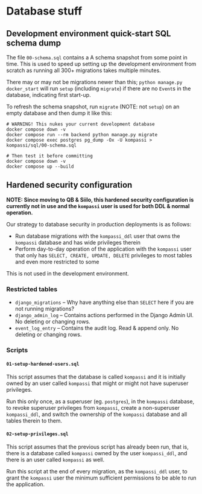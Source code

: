 # Database stuff

## Development environment quick-start SQL schema dump

The file `00-schema.sql` contains a A schema snapshot from some point in time. This is used to speed up setting up the development environment from scratch as running all 300+ migrations takes multiple minutes.

There may or may not be migrations newer than this; `python manage.py docker_start` will run `setup` (including `migrate`) if there are no `Event`s in the database, indicating first start-up.

To refresh the schema snapshot, run `migrate` (NOTE: not `setup`) on an empty database and then dump it like this:

    # WARNING! This nukes your current development database
    docker compose down -v
    docker compose run --rm backend python manage.py migrate
    docker compose exec postgres pg_dump -Ox -U kompassi > kompassi/sql/00-schema.sql

    # Then test it before committing
    docker compose down -v
    docker compose up --build

## Hardened security configuration

**NOTE: Since moving to QB & Siilo, this hardened security configuration is currently not in use and the `kompassi` user is used for both DDL & normal operation.**

Our strategy to database security in production deployments is as follows:

- Run database migrations with the `kompassi_ddl` user that owns the `kompassi` database and has wide privileges therein
- Perform day-to-day operation of the application with the `kompassi` user that only has `SELECT, CREATE, UPDATE, DELETE` privileges to most tables and even more restricted to some

This is not used in the development environment.

### Restricted tables

- `django_migrations` – Why have anything else than `SELECT` here if you are not running migrations?
- `django_admin_log` – Contains actions performed in the Django Admin UI. No deleting or changing rows.
- `event_log_entry` – Contains the audit log. Read & append only. No deleting or changing rows.

### Scripts

#### `01-setup-hardened-users.sql`

This script assumes that the database is called `kompassi` and it is initially owned by an user called `kompassi` that might or might not have superuser privileges.

Run this only once, as a superuser (eg. `postgres`), in the `kompassi` database, to revoke superuser privileges from `kompassi`, create a non-superuser `kompassi_ddl`, and switch the ownership of the `kompassi` database and all tables therein to them.

#### `02-setup-privileges.sql`

This script assumes that the previous script has already been run, that is, there is a database called `kompassi` owned by the user `kompassi_ddl`, and there is an user called `kompassi` as well.

Run this script at the end of every migration, as the `kompassi_ddl` user, to grant the `kompassi` user the minimum sufficient permissions to be able to run the application.

